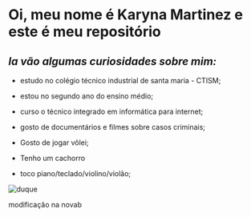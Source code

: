 # **Oi, meu nome é Karyna Martinez e este é meu repositório**

## *la vão algumas curiosidades sobre mim:*

- estudo no colégio técnico industrial de santa maria - CTISM;

- estou no segundo ano do ensino médio;

- curso o técnico integrado em informática para internet;

- gosto de documentários e filmes sobre casos criminais;

- Gosto de jogar vôlei;

- Tenho um cachorro 

- toco piano/teclado/violino/violão;



![duque](duque.jpg)

modificação na novab